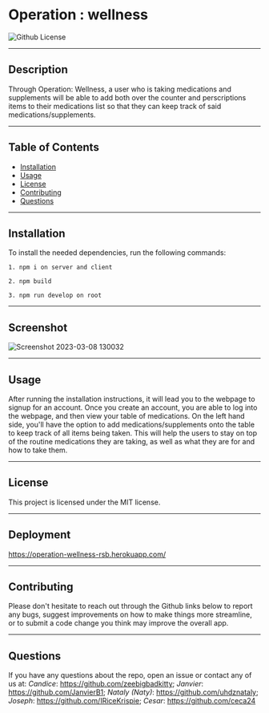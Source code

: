 # Operation : wellness
![Github License](https://img.shields.io/badge/license-MIT-green)
___
## Description
 Through Operation: Wellness, a user who is taking medications and supplements will be able to add both over the counter and perscriptions items to their medications list so that they can keep track of said medications/supplements.
___

## Table of Contents
* [Installation](#installation)
* [Usage](#usage)
* [License](#license)
* [Contributing](#contributing)
* [Questions](#questions)
___

## Installation
To install the needed dependencies, run the following commands:
```
1. npm i on server and client 
```
```
2. npm build 
```
```
3. npm run develop on root 
```
___

## Screenshot

![Screenshot 2023-03-08 130032](https://user-images.githubusercontent.com/112591613/223811781-eee619b8-f2c1-4fd7-b9e9-8edc85ed66b9.png)

___
## Usage

After running the installation instructions, it will lead you to the webpage to signup for an account. Once you create an account, you are able to log into the webpage, and then view your table of medications. On the left hand side, you'll have the option to add medications/supplements onto the table to keep track of all items being taken. This will help the users to stay on top of the routine medications they are taking, as well as what they are for and how to take them.
___

## License

This project is licensed under the MIT license.
___

## Deployment
https://operation-wellness-rsb.herokuapp.com/

___

## Contributing

Please don't hesitate to reach out through the Github links below to report any bugs, suggest improvements on how to make things more streamline, or to submit a code change you think may improve the overall app.
___

## Questions

 If you have any questions about the repo, open an issue or contact any of us at:
  *Candice*: https://github.com/zeebigbadkitty; 
  *Janvier*: https://github.com/JanvierB1; 
  *Nataly (Naty)*: https://github.com/uhdznataly; 
  *Joseph*: https://github.com/IRiceKrispie; 
  *Cesar*: https://github.com/ceca24
